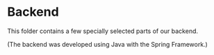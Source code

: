 # Backend

This folder contains a few specially selected parts of our backend.

(The backend was developed using Java with the Spring Framework.)
